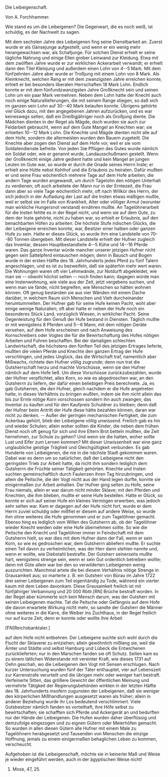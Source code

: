 
<h>Die Leibeigenschaft.</h>

<h>Von A. Forchhammer.</h>

Wie stand es um die Leibeigenen? Die Gegenwart, die es
noch weiß, ist schuldig, es der Nachwelt zu sagen.

Mit dem sechsten Jahre des Leibeigenen fing seine Dienstbarkeit
an. Zuerst wurde er als Gänsejunge aufgestellt, und wenn er ein
wenig mehr herangewachsen war, als Schafjunge. Für solchen Dienst
erhielt er seine tägliche Nahrung und einige Ellen grober Leinwand 
zur Kleidung. Etwa mit dem zwölften Jahre wurde er zur wirklichen
Ackerarbeit verwandt; er erhielt dann den Titel Kleinjung
und außerdem einen Lohn von 4--5 Mark. Mit dem fünfzehnten
Jahre aber wurde er Troßjung mit einem Lohn von 8 Mark.
Als Kleinknecht, welchen Rang er mit dem zwanzigsten Jahre erreichen
konnte, erhielt er bei besonders liberalen Herrschaften 18 Mark
Lohn. Endlich konnte er mit dem fünfundzwanzigsten Jahre Großknecht
sein und seinen Lohn um ein paar Mark vermehren. Neben
dem Lohn hatte der Knecht auch noch einige Naturallieferungen,
die mit seinem Range stiegen, so daß sich im ganzen sein Lohn auf
30--40 Mark belaufen konnte. Übrigens gehörte viel Glück dazu,
mit den angegebenen Jahren aufzurücken, und es war keineswegs
selten, daß ein Dreißigjähriger noch als Großjung diente. Die
Mädchen dienten in der Regel als Mägde, doch wurden sie auch
zur Feldarbeit gebraucht, wenn auf dem Gute Mangel an Knechten
war; sie erhielten 10--12 Mark Lohn. Die Knechte und Mägde
dienten nicht alle auf dem Hofe, sondern die allermeisten wurden
den Bauern zugeteilt. Die Knechte aber zogen den Dienst auf dem
Hofe vor, weil er sie vom Soldatendienste befreite. Von jeden
3œ Pflügen des Gutes wurde nämlich ein Soldat oder, wie er
genannt wurde, Landausschußmann gestellt. Wenn der Großknecht
einige Jahre gedient hatte und kein Mangel an jungen Leuten
im Gute war, so wurde er durch die Gnade seines Herrn Inste;
er erhielt eine Hütte nebst Kohlhof und die Erlaubnis zu heiraten.
Dafür mußten er und seine Frau wöchentlich mehrere Tage auf
dem Hofe arbeiten; die andern Tage wurden angewandt, um durch
Tagelohn den nötigen Unterhalt zu verdienen; oft auch arbeitete
der Mann nur in der Erntezeit, die Frau dann aber so viele Tage
wöchentlich mehr, oft nach Willkür des Herrn, der sich jedoch in der
Aufladung der Last auf die Insten etwas mäßigen mußte, weil
er selbst sie im Falle von Krankheit, Alter oder völliger Armut
(worunter man wirkliche Hungersnot verstand) ernähren mußte. An
Tagelöhnerarbeit für die Insten fehlte es in der Regel nicht, und
wenn sie auf dem Gute, zu dem der Inste gehörte, nicht zu haben
war, so erhielt er Erlaubnis, auf den benachbarten Höfen zu arbeiten.
Die höchste Stufe irdischen Glücks, die der Leibeigene erreichen konnte,
war, Besitzer einer halben oder ganzen Hufe zu sein. Hatte er dieses
Glück, so wurde ihm eine Landstelle von 70--80 Tonnen übergeben.
Mit dieser Landstelle erhielt der Hufner zugleich das Inventar, dessen 
Hauptbestandteile 4--5 Kühe und 14--16 Pferde waren. Das ganze
Inventar würde mancher unserer jetzigen Hufner nicht gegen sein
Sattelpferd eintauschen mögen; denn in Bausch und Bogen wurde
in der ersten Hälfte des 18. Jahrhunderts jedes Pferd zu fünf
Talern angeschlagen, und es ist zu bezweifeln, daß sie späterhin
mehr wert waren. Die Wohnungen waren oft vier Lehmwände,
zur Notdurft abgekleidet, wie man sie -- obwohl höchst selten -- noch
finden kann; dagegen würde man eine Instenwohnung, wie viele
aus der Zeit, jetzt vergebens suchen, und wenn man sie fände, nicht
begreifen, wie Menschen so hätten wohnen können. Oft genug bestanden
sie aus vier Wänden mit einem Dache darüber, in welchem
Raum sich Menschen und Vieh durcheinander herumtummelten. Der
Hufner gab für seine Hufe keinen Pacht, wohl aber einige wenige
Naturalien; oft aber hatte er neben der Hufe noch ein besonderes
Stück Land, vorzüglich Wiesen, in wirklicher Pacht. Seine Gegenleistung
für den Genuß der Hufe bestand in Diensten. Täglich mußte
er mit wenigstens 8 Pferden und 5--6 Mann, mit dem nötigen
Geräte versehen, auf dem Hofe erscheinen und nach Anweisung des
Kornschreibers oder Vogtes die für die Bewirtschaftung des Hofes
nötigen Arbeiten und Fuhren beschaffen. Bei der damaligen schlechten
Landwirtschaft, die höchstens den fünften Teil des jetzigen Ertrages
lieferte, mußten die vielen Pferde und Knechte den ganzen Ertrag
der Hufe verschlingen, und jedes Unglück, das die Wirtschaft traf,
namentlich aber Mißwachs, richtete den Hufner völlig zugrunde;
denn nun trat die Gutsherrschaft herzu und machte Vorschüsse, wenn
sie den Hufner nämlich auf dem Hofe ließ. Um diese Vorschüsse
zurückzubezahlen, wurde der Hufner verpflichtet, alles Korn, so wie
es abgedroschen war, an den Gutsherrn zu liefern, der dafür einen
beliebigen Preis berechnete. Ja, es gab Gutsherren, die den Hufner,
gleich nachdem er die Hufe angetreten hatte, in dieses Verhältnis
zu bringen wußten, indem sie ihm nicht allein das bis zur Ernte
nötige Korn vorschossen sondern ihn auch zwangen, das Inventar
zu kaufen und für den Kaufpreis Schuldner zu bleiben; denn daß
der Hufner beim Antritt der Hufe diese hätte bezahlen können, daran
war nicht zu denken. -- Außer der geringen mechanischen Fertigkeit,
die zum Ackerbau gehört, blieb der Leibeigene völlig unwissend.
Freilich gab es hin und wieder Schulen; allein woher sollten die
Kinder, die neben dem frühen Dienst noch oft genug für sich und
ihre Eltern Brot betteln mußten, die Zeit hernehmen, zur Schule 
zu gehen? Und wenn sie die hatten, woher sollte Lust und Eifer
zum Lernen kommen? Mit dieser Unwissenheit war eine ganz unglaubliche
geistige Trägheit und Gleichgültigkeit verbunden. Es gab
Hunderte von Leibeigenen, die nie in die nächste Stadt gekommen
waren. Dabei war es denn um so natürlicher, daß der Leibeigene
nicht den geringsten Trieb zur Arbeit hatte, da nicht ihm sondern
lediglich dem Gutsherrn die Früchte seiner Tätigkeit gehörten. Knechte
und Insten suchten gemeinschaftlich durch Faulenzen ihren Tag
hinzubringen, und allein die Peitsche, die der Vogt nicht aus der
Hand legen durfte, konnte sie einigermaßen zur Arbeit anhalten.
Der Hufner ging selten zu Hofe, seine Frau niemals, allein er war
darum nicht minder Sklave; mit den Pferden und Knechten, die
ihm blieben, mußte er seine Hufe bestellen. Hatte er Glück, so konnte
er sich auf seiner Hufe ein kleines Vermögen erwerben, was jedoch
sehr selten war. Kam er dagegen auf der Hufe nicht fort, wurde
er dem Herrn zuviel schuldig oder mißfiel er diesem auf andere Weise,
so wurde ihm ohne weiteres die Hufe genommen und er zum Tagelöhner
gemacht. Ebenso hing es lediglich vom Willen des Gutsherrn
ab, ob der Tagelöhner wieder Knecht werden oder eine Hufe
übernehmen sollte. So wie die Peitsche den Knecht und Tagelöhner
immer in Feindschaft mit dem Gutsherrn hielt, so war dies mit dem
Hufner dann der Fall, wenn er sein Korn, so wie es gedroschen war,
dem Gutsherrn abliefern mußte. Er suchte einen Teil davon zu verheimlichen,
was der Herr dann stehlen nannte und, wenn er wollte,
wie Diebstahl bestrafte. Der Gutsherr seinerseits mußte hart, wenigstens
strenge sein, wenn er sein Gut ordentlich betreiben wollte;
denn mit Güte allein war bei den so verwilderten Leibeigenen
wenig auszurichten. Manchmal artete die bei diesem Verhältnis nötige
Strenge in Grausamkeit aus; so marterte z. B. ein Gutsherr von
Bürau im Jahre 1722 drei seiner Leibeigenen zum Teil eigenhändig
zu Tode, während ein vierter kaum mit dem Leben davonkam. Diese
Grausamkeit freilich ist mit fünfjähriger Verbannung und 20 000
Rbtlr.[RN] Brüche bestraft worden. In der Regel aber kümmerte sich
kein Mensch darum, was der Gutsherr mit seinen Leibeigenen machte.
Tat die Peitsche oder Gefängnis auf dem Hofe die davon erwartete
Wirkung nicht mehr, so sandte der Gutsherr die Männer ohne
weiteres in die Karre, die Weiber ins Zuchthaus, in der Regel
freilich nur auf kurze Zeit; denn er konnte oder wollte ihre Arbeit

[FN]Reichsbanktaler.]
 
auf dem Hofe nicht entbehren. Der Leibeigene suchte sich wohl
durch die Flucht der Sklaverei zu entziehen; allein gewöhnlich mißlang
sie, weil die Ämter und Städte und selbst Hamburg und Lübeck
die Entwichenen zurücklieferten; nur in den Marschen fanden sie
oft Schutz. Selten kam es zu einem tätlichen Widerstande mit vereinter
Kraft, wie dieses 1731 auf Oehn geschah, wo die Leibeigenen
den Vogt mit Sensen erschlugen. Nach kurzer Untersuchung wurden
fünf der Täter enthauptet, vier auf Lebenszeit zur Karrenstrafe verurteilt
und die übrigen mehr oder weniger hart bestraft. Verfeinerte
Sitten, das größere Gewicht der öffentlichen Meinung und vermehrte
Tätigkeit der Regierungsbehörden wirkten in der letzten Hälfte des
18. Jahrhunderts insofern zugunsten der Leibeigenen, daß sie weniger
den körperlichen Mißhandlungen ausgesetzt waren als früher; allein
in anderer Beziehung wurde ihr Los bedeutend verschlimmert. Viele
Gutsbesitzer nämlich fanden es vorteilhaft, ihre Höfe selbst zu bewirtschaften;
sie schafften sich Pferde und Ackergerät an und bedurften
nur der Hände der Leibeigenen. Die Hufen wurden daher
überflüssig und demzufolge eingezogen und zu eignen Gütern oder
Meierhöfen gemacht. So wurden in allen diesen Gütern alle Hufner
mit einem Male zu Tagelöhnern herabgesetzt und Tausenden von
Menschen die einzige Hoffnung, jemals zu einem einigermaßen behaglichen
Leben zu kommen, verscheucht.

Aufgehoben ist die Leibeigenschaft, möchte sie in keinerlei Maß
und Weise je wieder eingeführt werden, auch in der ägyptischen
Weise nicht!

1. Mose, 47, 25.

